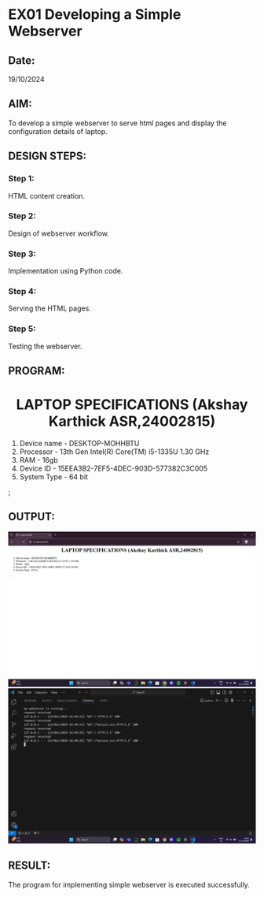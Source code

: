 # EX01 Developing a Simple Webserver
## Date:
19/10/2024

## AIM:
To develop a simple webserver to serve html pages and display the configuration details of laptop.

## DESIGN STEPS:
### Step 1: 
HTML content creation.

### Step 2:
Design of webserver workflow.

### Step 3:
Implementation using Python code.

### Step 4:
Serving the HTML pages.

### Step 5:
Testing the webserver.

## PROGRAM:
<html>
    <body>
        <h1 align="center">LAPTOP SPECIFICATIONS (Akshay Karthick ASR,24002815) </h1>
        <ol>
        <li>Device name - DESKTOP-MOHHBTU</li>
        <li>Processor - 13th Gen Intel(R) Core(TM) i5-1335U 1.30 GHz</li>
        <li>RAM - 16gb</li>
        <li>Device ID - 15EEA3B2-7EF5-4DEC-903D-577382C3C005</li>
        <li>System Type - 64 bit </li></ol>
    </body>
</html>    ;

## OUTPUT:
![alt text](<Screenshot (28).png>)
![alt text](<Screenshot (29).png>)

## RESULT:
The program for implementing simple webserver is executed successfully.
